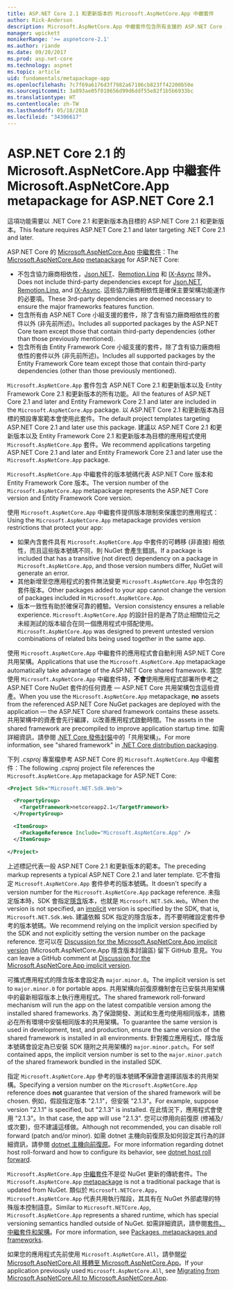 ```yaml
---
title: ASP.NET Core 2.1 和更新版本的 Microsoft.AspNetCore.App 中繼套件
author: Rick-Anderson
description: Microsoft.AspNetCore.App 中繼套件包含所有支援的 ASP.NET Core 和 Entity Framework Core 套件。
manager: wpickett
monikerRange: '>= aspnetcore-2.1'
ms.author: riande
ms.date: 09/20/2017
ms.prod: asp.net-core
ms.technology: aspnet
ms.topic: article
uid: fundamentals/metapackage-app
ms.openlocfilehash: 7c7f69a6176d3f7982a67106cb823ff42200b50e
ms.sourcegitcommit: 3a893ae05f010656d99d6ddf55e82f1b5b6933bc
ms.translationtype: HT
ms.contentlocale: zh-TW
ms.lasthandoff: 05/18/2018
ms.locfileid: "34306617"
---
```

# <a name="microsoftaspnetcoreapp-metapackage-for-aspnet-core-21"></a><span data-ttu-id="f0082-103">ASP.NET Core 2.1 的 Microsoft.AspNetCore.App 中繼套件</span><span class="sxs-lookup"><span data-stu-id="f0082-103">Microsoft.AspNetCore.App metapackage for ASP.NET Core 2.1</span></span>

<span data-ttu-id="f0082-104">這項功能需要以 .NET Core 2.1 和更新版本為目標的 ASP.NET Core 2.1 和更新版本。</span><span class="sxs-lookup"><span data-stu-id="f0082-104">This feature requires ASP.NET Core 2.1 and later targeting .NET Core 2.1 and later.</span></span>

<span data-ttu-id="f0082-105">ASP.NET Core 的 [Microsoft.AspNetCore.App](https://www.nuget.org/packages/Microsoft.AspNetCore.App) [中繼套件](/dotnet/core/packages#metapackages)：</span><span class="sxs-lookup"><span data-stu-id="f0082-105">The [Microsoft.AspNetCore.App](https://www.nuget.org/packages/Microsoft.AspNetCore.App) [metapackage](/dotnet/core/packages#metapackages) for ASP.NET Core:</span></span>

* <span data-ttu-id="f0082-106">不包含協力廠商相依性，[Json.NET](https://www.nuget.org/packages/Newtonsoft.Json/)、[Remotion.Linq](https://www.nuget.org/packages/Remotion.Linq/) 和 [IX-Async](https://www.nuget.org/packages/System.Interactive.Async/) 除外。</span><span class="sxs-lookup"><span data-stu-id="f0082-106">Does not include third-party dependencies except for [Json.NET](https://www.nuget.org/packages/Newtonsoft.Json/), [Remotion.Linq](https://www.nuget.org/packages/Remotion.Linq/), and [IX-Async](https://www.nuget.org/packages/System.Interactive.Async/).</span></span> <span data-ttu-id="f0082-107">這些協力廠商相依性是確保主要架構功能運作的必要項。</span><span class="sxs-lookup"><span data-stu-id="f0082-107">These 3rd-party dependencies are deemed necessary to ensure the major frameworks features function.</span></span>
* <span data-ttu-id="f0082-108">包含所有由 ASP.NET Core 小組支援的套件，除了含有協力廠商相依性的套件以外 (非先前所述)。</span><span class="sxs-lookup"><span data-stu-id="f0082-108">Includes all supported packages by the ASP.NET Core team except those that contain third-party dependencies (other than those previously mentioned).</span></span>
* <span data-ttu-id="f0082-109">包含所有由 Entity Framework Core 小組支援的套件，除了含有協力廠商相依性的套件以外 (非先前所述)。</span><span class="sxs-lookup"><span data-stu-id="f0082-109">Includes all supported packages by the Entity Framework Core team except those that contain third-party dependencies (other than those previously mentioned).</span></span>

<span data-ttu-id="f0082-110">`Microsoft.AspNetCore.App` 套件包含 ASP.NET Core 2.1 和更新版本以及 Entity Framework Core 2.1 和更新版本的所有功能。</span><span class="sxs-lookup"><span data-stu-id="f0082-110">All the features of ASP.NET Core 2.1 and later and Entity Framework Core 2.1 and later are included in the `Microsoft.AspNetCore.App` package.</span></span> <span data-ttu-id="f0082-111">以 ASP.NET Core 2.1 和更新版本為目標的預設專案範本會使用此套件。</span><span class="sxs-lookup"><span data-stu-id="f0082-111">The default project templates targeting ASP.NET Core 2.1 and later use this package.</span></span> <span data-ttu-id="f0082-112">建議以 ASP.NET Core 2.1 和更新版本以及 Entity Framework Core 2.1 和更新版本為目標的應用程式使用 `Microsoft.AspNetCore.App` 套件。</span><span class="sxs-lookup"><span data-stu-id="f0082-112">We recommend applications targeting ASP.NET Core 2.1 and later and Entity Framework Core 2.1 and later use the `Microsoft.AspNetCore.App` package.</span></span>

<span data-ttu-id="f0082-113">`Microsoft.AspNetCore.App` 中繼套件的版本號碼代表 ASP.NET Core 版本和 Entity Framework Core 版本。</span><span class="sxs-lookup"><span data-stu-id="f0082-113">The version number of the `Microsoft.AspNetCore.App` metapackage represents the ASP.NET Core version and Entity Framework Core version.</span></span>

<span data-ttu-id="f0082-114">使用 `Microsoft.AspNetCore.App` 中繼套件提供版本限制來保護您的應用程式：</span><span class="sxs-lookup"><span data-stu-id="f0082-114">Using the `Microsoft.AspNetCore.App` metapackage provides version restrictions that protect your app:</span></span>

* <span data-ttu-id="f0082-115">如果內含套件具有 `Microsoft.AspNetCore.App` 中套件的可轉移 (非直接) 相依性，而且這些版本號碼不同，則 NuGet 會產生錯誤。</span><span class="sxs-lookup"><span data-stu-id="f0082-115">If a package is included that has a transitive (not direct) dependency on a package in `Microsoft.AspNetCore.App`, and those version numbers differ, NuGet will generate an error.</span></span>
* <span data-ttu-id="f0082-116">其他新增至您應用程式的套件無法變更 `Microsoft.AspNetCore.App` 中包含的套件版本。</span><span class="sxs-lookup"><span data-stu-id="f0082-116">Other packages added to your app cannot change the version of packages included in `Microsoft.AspNetCore.App`.</span></span>
* <span data-ttu-id="f0082-117">版本一致性有助於確保可靠的體驗。</span><span class="sxs-lookup"><span data-stu-id="f0082-117">Version consistency ensures a reliable experience.</span></span> <span data-ttu-id="f0082-118">`Microsoft.AspNetCore.App` 的設計目的是為了防止相關位元之未經測試的版本組合在同一個應用程式中搭配使用。</span><span class="sxs-lookup"><span data-stu-id="f0082-118">`Microsoft.AspNetCore.App` was designed to prevent untested version combinations of related bits being used together in the same app.</span></span>

<span data-ttu-id="f0082-119">使用 `Microsoft.AspNetCore.App` 中繼套件的應用程式會自動利用 ASP.NET Core 共用架構。</span><span class="sxs-lookup"><span data-stu-id="f0082-119">Applications that use the `Microsoft.AspNetCore.App` metapackage automatically take advantage of the ASP.NET Core shared framework.</span></span> <span data-ttu-id="f0082-120">當您使用 `Microsoft.AspNetCore.App` 中繼套件時，**不會**使用應用程式部署所參考之 ASP.NET Core NuGet 套件的任何資產 &mdash; ASP.NET Core 共用架構包含這些資產。</span><span class="sxs-lookup"><span data-stu-id="f0082-120">When you use the `Microsoft.AspNetCore.App` metapackage, **no** assets from the referenced ASP.NET Core NuGet packages are deployed with the application &mdash; the ASP.NET Core shared framework contains these assets.</span></span> <span data-ttu-id="f0082-121">共用架構中的資產會先行編譯，以改善應用程式啟動時間。</span><span class="sxs-lookup"><span data-stu-id="f0082-121">The assets in the shared framework are precompiled to improve application startup time.</span></span> <span data-ttu-id="f0082-122">如需詳細資訊，請參閱 [.NET Core 發佈封裝](/dotnet/core/build/distribution-packaging)中的「共用架構」。</span><span class="sxs-lookup"><span data-stu-id="f0082-122">For more information, see "shared framework" in [.NET Core distribution packaging](/dotnet/core/build/distribution-packaging).</span></span>

<span data-ttu-id="f0082-123">下列 *.csproj* 專案檔參考 ASP.NET Core 的 `Microsoft.AspNetCore.App` 中繼套件：</span><span class="sxs-lookup"><span data-stu-id="f0082-123">The following *.csproj* project file references the `Microsoft.AspNetCore.App` metapackage for ASP.NET Core:</span></span>

```xml
<Project Sdk="Microsoft.NET.Sdk.Web">

  <PropertyGroup>
    <TargetFramework>netcoreapp2.1</TargetFramework>
  </PropertyGroup>

  <ItemGroup>
    <PackageReference Include="Microsoft.AspNetCore.App" />
  </ItemGroup>

</Project>

```

<span data-ttu-id="f0082-124">上述標記代表一般 ASP.NET Core 2.1 和更新版本的範本。</span><span class="sxs-lookup"><span data-stu-id="f0082-124">The preceding markup represents a typical ASP.NET Core 2.1 and later template.</span></span> <span data-ttu-id="f0082-125">它不會指定 `Microsoft.AspNetCore.App` 套件參考的版本號碼。</span><span class="sxs-lookup"><span data-stu-id="f0082-125">It doesn't specify a version number for the `Microsoft.AspNetCore.App` package reference.</span></span> <span data-ttu-id="f0082-126">未指定版本時，SDK 會指定[隱含](https://github.com/dotnet/core/blob/master/release-notes/1.0/sdk/1.0-rc3-implicit-package-refs.md)版本，也就是 `Microsoft.NET.Sdk.Web`。</span><span class="sxs-lookup"><span data-stu-id="f0082-126">When the version is not specified, an [implicit](https://github.com/dotnet/core/blob/master/release-notes/1.0/sdk/1.0-rc3-implicit-package-refs.md) version is specified by the SDK, that is, `Microsoft.NET.Sdk.Web`.</span></span> <span data-ttu-id="f0082-127">建議依賴 SDK 指定的隱含版本，而不要明確設定套件參考的版本號碼。</span><span class="sxs-lookup"><span data-stu-id="f0082-127">We recommend relying on the implicit version specified by the SDK and not explicitly setting the version number on the package reference.</span></span> <span data-ttu-id="f0082-128">您可以在 [Discussion for the Microsoft.AspNetCore.App implicit version](https://github.com/aspnet/Docs/issues/6430) (Microsoft.AspNetCore.App 隱含版本討論區) 留下 GitHub 意見。</span><span class="sxs-lookup"><span data-stu-id="f0082-128">You can leave a GitHub comment at [Discussion for the Microsoft.AspNetCore.App implicit version](https://github.com/aspnet/Docs/issues/6430).</span></span>

<span data-ttu-id="f0082-129">可攜式應用程式的隱含版本會設定為 `major.minor.0`。</span><span class="sxs-lookup"><span data-stu-id="f0082-129">The implicit version is set to `major.minor.0` for portable apps.</span></span> <span data-ttu-id="f0082-130">共用架構向前復原機制會在已安裝共用架構中的最新相容版本上執行應用程式。</span><span class="sxs-lookup"><span data-stu-id="f0082-130">The shared framework roll-forward mechanism will run the app on the latest compatible version among the installed shared frameworks.</span></span> <span data-ttu-id="f0082-131">為了保證開發、測試和生產均使用相同版本，請務必在所有環境中安裝相同版本的共用架構。</span><span class="sxs-lookup"><span data-stu-id="f0082-131">To guarantee the same version is used in development, test, and production, ensure the same version of the shared framework is installed in all environments.</span></span> <span data-ttu-id="f0082-132">針對獨立應用程式，隱含版本號碼會設定為已安裝 SDK 隨附之共用架構的 `major.minor.patch`。</span><span class="sxs-lookup"><span data-stu-id="f0082-132">For self contained apps, the implicit version number is set to the `major.minor.patch` of the shared framework bundled in the installed SDK.</span></span>

<span data-ttu-id="f0082-133">指定 `Microsoft.AspNetCore.App` 參考的版本號碼**不**保證會選擇該版本的共用架構。</span><span class="sxs-lookup"><span data-stu-id="f0082-133">Specifying a version number on the `Microsoft.AspNetCore.App` reference does **not** guarantee that version of the shared framework will be chosen.</span></span> <span data-ttu-id="f0082-134">例如，假設指定版本 "2.1.1"，但安裝 "2.1.3"。</span><span class="sxs-lookup"><span data-stu-id="f0082-134">For example, suppose version "2.1.1" is specified, but "2.1.3" is installed.</span></span> <span data-ttu-id="f0082-135">在此情況下，應用程式會使用 "2.1.3"。</span><span class="sxs-lookup"><span data-stu-id="f0082-135">In that case, the app will use "2.1.3".</span></span> <span data-ttu-id="f0082-136">您可以停用向前復原 (修補及/或次要)，但不建議這樣做。</span><span class="sxs-lookup"><span data-stu-id="f0082-136">Although not recommended, you can disable roll forward (patch and/or minor).</span></span> <span data-ttu-id="f0082-137">如需 dotnet 主機向前復原及如何設定其行為的詳細資訊，請參閱 [dotnet 主機向前復原](https://github.com/dotnet/core-setup/blob/master/Documentation/design-docs/roll-forward-on-no-candidate-fx.md)。</span><span class="sxs-lookup"><span data-stu-id="f0082-137">For more information regarding dotnet host roll-forward and how to configure its behavior, see [dotnet host roll forward](https://github.com/dotnet/core-setup/blob/master/Documentation/design-docs/roll-forward-on-no-candidate-fx.md).</span></span>

<span data-ttu-id="f0082-138">`Microsoft.AspNetCore.App` [中繼套件](/dotnet/core/packages#metapackages)不是從 NuGet 更新的傳統套件。</span><span class="sxs-lookup"><span data-stu-id="f0082-138">The `Microsoft.AspNetCore.App` [metapackage](/dotnet/core/packages#metapackages) is not a traditional package that is updated from NuGet.</span></span> <span data-ttu-id="f0082-139">類似於 `Microsoft.NETCore.App`，`Microsoft.AspNetCore.App` 代表共用執行階段，其具有在 NuGet 外部處理的特殊版本控制語意。</span><span class="sxs-lookup"><span data-stu-id="f0082-139">Similar to `Microsoft.NETCore.App`, `Microsoft.AspNetCore.App` represents a shared runtime, which has special versioning semantics handled outside of NuGet.</span></span> <span data-ttu-id="f0082-140">如需詳細資訊，請參閱[套件、中繼套件和架構](/dotnet/core/packages)。</span><span class="sxs-lookup"><span data-stu-id="f0082-140">For more information, see [Packages, metapackages and frameworks](/dotnet/core/packages).</span></span>

<span data-ttu-id="f0082-141">如果您的應用程式先前使用 `Microsoft.AspNetCore.All`，請參閱[從 Microsoft.AspNetCore.All 移轉至 Microsoft.AspNetCore.App](xref:fundamentals/metapackage#migrate)。</span><span class="sxs-lookup"><span data-stu-id="f0082-141">If your application previously used `Microsoft.AspNetCore.All`, see [Migrating from Microsoft.AspNetCore.All to Microsoft.AspNetCore.App](xref:fundamentals/metapackage#migrate).</span></span>
